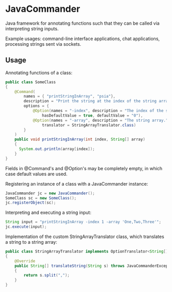 # JavaCommander

Java framework for annotating functions such that they can be called via interpreting string inputs. 

Example usages: command-line interface applications, chat applications, processing strings sent via sockets.

## Usage

Annotating functions of a class:

```java
public class SomeClass 
{
    @Command(
        names = { "printStringInArray", "psia"}, 
        description = "Print the string at the index of the string array.",
        options = { 
            @Option(names = "-index", description = "The index of the string to print.", 
                hasDefaultValue = true, defaultValue = "0"),
            @Option(names = "-array", description = "The string array.", 
                translator = StringArrayTranslator.class)
        }
    )
    public void printStringInArray(int index, String[] array)
    {
      System.out.println(array[index]);
    }
}
```

Fields in @Command's and @Option's may be completely empty, in which case default values are used.

Registering an instance of a class with a JavaCommander instance:

```java
JavaCommander jc = new JavaCommander();
SomeClass sc = new SomeClass();
jc.registerObject(sc);
```

Interpreting and executing a string input:

```java
String input = "printStringInArray -index 1 -array 'One,Two,Three'";
jc.execute(input);
```

Implementation of the custom StringArrayTranslator class, which translates a string to a string array:

```java
public class StringArrayTranslator implements OptionTranslator<String[]>
{
    @Override
    public String[] translateString(String s) throws JavaCommanderException
    {
        return s.split(",");
    }
}
```
